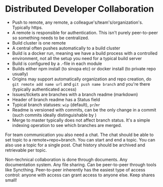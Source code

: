 # Distributed Developer Collaboration

 * Push to remote, any remote, a colleague's/team's/organization's. Typically https.
 * A remote is responsible for authentication. This isn't purely peer-to-peer so something needs to be centralized.
 * Build cluster is one remote
 * A central often pushes automatically to a build cluster
 * Build is a docker run, meaning we have a build process with a controlled environment, not all the setup you need for a typical build server
 * Build is configured by a .-file in each module
 * Builds either npm install (to sinopa etc) or docker install (to private repo usually)
 * Origins may support automatically organization and repo creation, do `git remote add name url` and `git push name branch` and you're there (typically authenticated access)
 * Issues/tickets are branches with a branch readme (markdown)
 * Header of branch readme has a Status field
 * Typical branch statuses: `wip` (default), `pr`/`mr`
 * Readme is versioned with commits, can be the only change in a commit (such commits ideally distinguishable by )
 * Merge to master typically does not affect branch status. It's a simple indexing operation to see which branches are merged.

For team communication you also need a chat. The chat should be able to set topic to a remote+repo+branch. You can start and end a topic. You can also use a topic for a single post. Chat history should be archived and retrievable per topic.

Non-technical collaboration is done through documents. Any documentation system. Any file sharing. Can be peer-to-peer through tools like Syncthing. Peer-to-peer inherently has the easiest type of access control: anyone with access can grant access to anyone else. Keep shares small!
